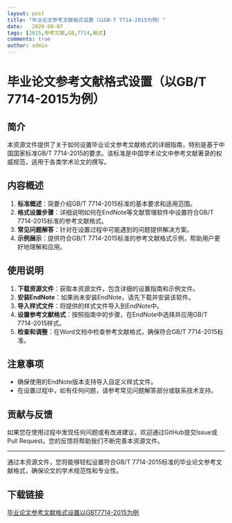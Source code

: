 ```yaml
---
layout: post
title: "毕业论文参考文献格式设置（以GB-T 7714-2015为例）"
date:   2020-08-07
tags: [2015,参考文献,GB,7714,格式]
comments: true
author: admin
---
```

# 毕业论文参考文献格式设置（以GB/T 7714-2015为例）

## 简介

本资源文件提供了关于如何设置毕业论文参考文献格式的详细指南，特别是基于中国国家标准GB/T 7714-2015的要求。该标准是中国学术论文中参考文献著录的权威规范，适用于各类学术论文的撰写。

## 内容概述

1. **标准概述**：简要介绍GB/T 7714-2015标准的基本要求和适用范围。
2. **格式设置步骤**：详细说明如何在EndNote等文献管理软件中设置符合GB/T 7714-2015标准的参考文献格式。
3. **常见问题解答**：针对在设置过程中可能遇到的问题提供解决方案。
4. **示例展示**：提供符合GB/T 7714-2015标准的参考文献格式示例，帮助用户更好地理解和应用。

## 使用说明

1. **下载资源文件**：获取本资源文件，包含详细的设置指南和示例文件。
2. **安装EndNote**：如果尚未安装EndNote，请先下载并安装该软件。
3. **导入样式文件**：将提供的样式文件导入到EndNote中。
4. **设置参考文献格式**：按照指南中的步骤，在EndNote中选择并应用GB/T 7714-2015样式。
5. **检查和调整**：在Word文档中检查参考文献格式，确保符合GB/T 7714-2015标准。

## 注意事项

- 确保使用的EndNote版本支持导入自定义样式文件。
- 在设置过程中，如有任何问题，请参考常见问题解答部分或联系技术支持。

## 贡献与反馈

如果您在使用过程中发现任何问题或有改进建议，欢迎通过GitHub提交Issue或Pull Request。您的反馈将帮助我们不断完善本资源文件。

---

通过本资源文件，您将能够轻松设置符合GB/T 7714-2015标准的毕业论文参考文献格式，确保论文的学术规范性和专业性。

## 下载链接

[毕业论文参考文献格式设置以GBT7714-2015为例](https://pan.quark.cn/s/ef8ac9202164)